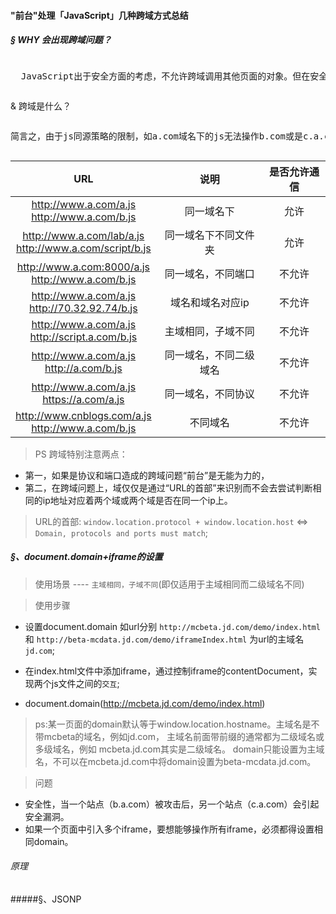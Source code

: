 #### "前台"处理「JavaScript」几种跨域方式总结

#####  § WHY 会出现跨域问题？
<pre><p>  JavaScript出于安全方面的考虑，不允许跨域调用其他页面的对象。但在安全限制的同时也给注入iframe或是ajax应用上带来了不少麻烦。这里把涉及到跨域的一些问题简单地整理一下：</p></pre>

& 跨域是什么？
<pre><p>简言之，由于js同源策略的限制，如a.com域名下的js无法操作b.com或是c.a.com域名下的对象。具体表格：</p></pre>

|   URL          |   说明      |          是否允许通信              |
|   :---:        |       :---:     |            :---:  |
|   http://www.a.com/a.js <br/>http://www.a.com/b.js                | 同一域名下  						   	|  允许      |
|   http://www.a.com/lab/a.js <br/>http://www.a.com/script/b.js     | 同一域名下不同文件夹        	|  允许      |
|   http://www.a.com:8000/a.js<br/>http://www.a.com/b.js     				| 同一域名，不同端口          	|  不允许    |
|   http://www.a.com/a.js<br/>http://70.32.92.74/b.js               | 域名和域名对应ip            |  不允许    |
|  	http://www.a.com/a.js<br/>http://script.a.com/b.js              | 主域相同，子域不同	          |  不允许    |
|   http://www.a.com/a.js<br/>http://a.com/b.js                     | 同一域名，不同二级域名       	|  不允许    |
|   http://www.a.com/a.js<br/>https://a.com/a.js                    | 同一域名，不同协议          	|  不允许    |
|   http://www.cnblogs.com/a.js<br/>http://www.a.com/b.js           | 不同域名                		|  不允许    |

> PS 跨域特别注意两点：

* 第一，如果是协议和端口造成的跨域问题“前台”是无能为力的，
* 第二，在跨域问题上，域仅仅是通过“URL的首部”来识别而不会去尝试判断相同的ip地址对应着两个域或两个域是否在同一个ip上。

> URL的首部: `window.location.protocol + window.location.host` <=> `Domain, protocols and ports must match`;

##### §、document.domain+iframe的设置

> 使用场景 ---- `主域相同，子域不同`(即仅适用于主域相同而二级域名不同)

> 使用步骤 

* 设置document.domain 如url分别 `http://mcbeta.jd.com/demo/index.html` 和 `http://beta-mcdata.jd.com/demo/iframeIndex.html` 为url的主域名`jd.com`;

* 在index.html文件中添加iframe，通过控制iframe的contentDocument，实现两个js文件之间的`交互`;

* document.domain(http://mcbeta.jd.com/demo/index.html)

> ps:某一页面的domain默认等于window.location.hostname。主域名是不带mcbeta的域名，例如jd.com，
主域名前面带前缀的通常都为二级域名或多级域名，例如 mcbeta.jd.com其实是二级域名。 domain只能设置为主域名，不可以在mcbeta.jd.com中将domain设置为beta-mcdata.jd.com。


> 问题

* 安全性，当一个站点（b.a.com）被攻击后，另一个站点（c.a.com）会引起安全漏洞。
* 如果一个页面中引入多个iframe，要想能够操作所有iframe，必须都得设置相同domain。

###### 原理
#####§、JSONP
